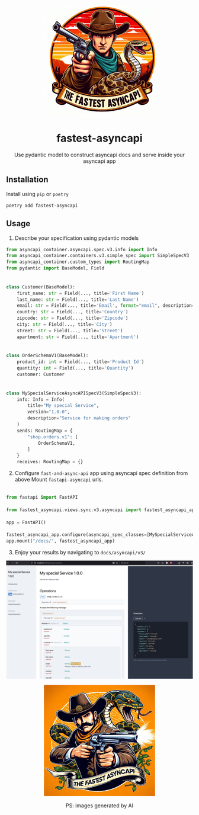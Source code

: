 <p align="center">
  <img width="300" height="300" src="./docs/img/the_fastest_asyncapi_1.jpg">

<h1 align="center">
 fastest-asyncapi
</h1>

<p align="center"> Use pydantic model to construct asyncapi docs and serve inside your asyncapi app </p>


</p>

## Installation

Install using `pip` or `poetry`

```shell 
poetry add fastest-asyncapi
```

## Usage

1. Describe your specification using pydantic models
```python
from asyncapi_container.asyncapi.spec.v3.info import Info
from asyncapi_container.containers.v3.simple_spec import SimpleSpecV3
from asyncapi_container.custom_types import RoutingMap
from pydantic import BaseModel, Field


class Customer(BaseModel):
    first_name: str = Field(..., title='First Name')
    last_name: str = Field(..., title='Last Name')
    email: str = Field(..., title='Email', format="email", description="Person's email to deliver order info")
    country: str = Field(..., title='Country')
    zipcode: str = Field(..., title='Zipcode')
    city: str = Field(..., title='City')
    street: str = Field(..., title='Street')
    apartment: str = Field(..., title='Apartment')


class OrderSchemaV1(BaseModel):
    product_id: int = Field(..., title='Product Id')
    quantity: int = Field(..., title='Quantity')
    customer: Customer


class MySpecialServiceAsyncAPISpecV3(SimpleSpecV3):
    info: Info = Info(
        title="My special Service",
        version="1.0.0",
        description="Service for making orders"
    )
    sends: RoutingMap = {
        "shop.orders.v1": [
            OrderSchemaV1,
        ]
    }
    receives: RoutingMap = {}
```

2. Configure `fast-and-async-api` app using asyncapi spec definition from above Mount `fastapi-asyncapi` urls.

```python

from fastapi import FastAPI

from fastest_asyncapi.views.sync.v3.asyncapi import fastest_asyncapi_app

app = FastAPI()

fastest_asyncapi_app.configure(asyncapi_spec_classes=[MySpecialServiceAsyncAPISpecV3])
app.mount("/docs/", fastest_asyncapi_app)

```

3. Enjoy your results by navigating to `docs/asyncapi/v3/`

![alt text](docs/img/result.png)


<p align="center">
  <img width="300" height="300" src="./docs/img/the_fastest_asyncapi_3.jpg">


<p align="center"> PS: images generated by AI </p>


</p>